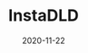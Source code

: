 ---
title: InstaDLD
repoLink: https://github.com/sozonome/instadl
description: "[Archived - no longer functional] Instagram Post media downloader. Support multipost download."
date: "2020-11-22"
icon: "/app_icons/instadld.svg"
thumbnail: "/app_preview/instadld.png"
thumbnailDark: "/app_preview/instadld-dark.png"
appStoreLink:
playStoreLink:
stacks:
  - nextjs
  - chakra-ui
---